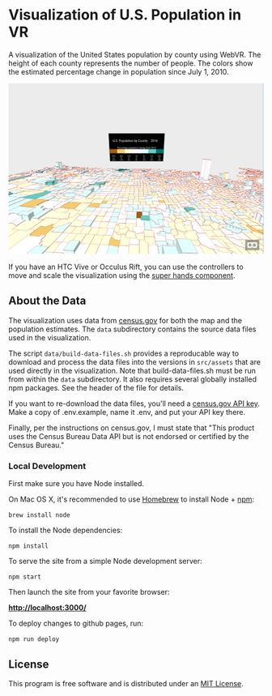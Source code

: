 # Visualization of U.S. Population in VR

A visualization of the United States population by county using WebVR.  The height of each county represents the number of people.
The colors show the estimated percentage change in population since July 1, 2010.

[![VR U.S. Population](./src/assets/preview.png)](https://sbrudz.github.io/vr-us-population/)

If you have an HTC Vive or Occulus Rift, you can use the controllers to move and scale the visualization using the [super hands component](https://github.com/wmurphyrd/aframe-super-hands-component).

## About the Data

The visualization uses data from [census.gov](https://census.gov) for both the map and the population estimates.
The `data` subdirectory contains the source data files used in the visualization.

The script `data/build-data-files.sh`
provides a reproducable way to download and process the data files into the versions in `src/assets` that are used
directly in the visualization.  Note that build-data-files.sh must be run from within the `data` subdirectory.  It also
requires several globally installed npm packages.  See the header of the file for details.

If you want to re-download the data files, you'll need a [census.gov API key](https://api.census.gov/data/key_signup.html).
Make a copy of .env.example, name it .env, and put your API key there.

Finally, per the instructions on census.gov, I must state that "This product uses the Census Bureau Data API but is not endorsed or certified by the Census Bureau."

### Local Development

First make sure you have Node installed.

On Mac OS X, it's recommended to use [Homebrew](http://brew.sh/) to install Node + [npm](https://www.npmjs.com):

    brew install node

To install the Node dependencies:

    npm install

To serve the site from a simple Node development server:

    npm start

Then launch the site from your favorite browser:

[__http://localhost:3000/__](http://localhost:3000/)

To deploy changes to github pages, run:

    npm run deploy

## License

This program is free software and is distributed under an [MIT License](LICENSE).
